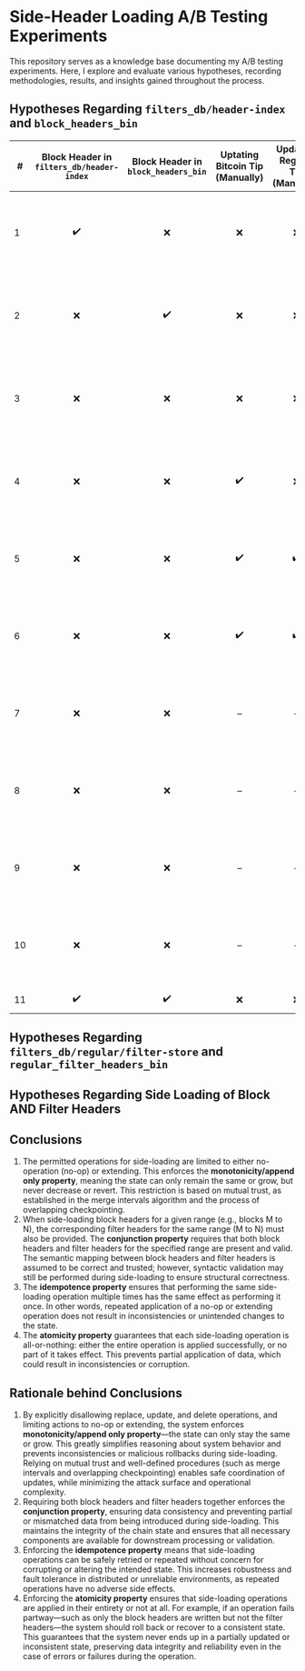 # Side-Header Loading A/B Testing Experiments
This repository serves as a knowledge base documenting my A/B testing experiments. Here, I explore and evaluate various hypotheses, recording methodologies, results, and insights gained throughout the process.

## Hypotheses Regarding `filters_db/header-index` and `block_headers_bin`

| #  | Block Header in `filters_db/header-index` | Block Header in `block_headers_bin` | **Uptating Bitcoin Tip (Manually)** | **Updating Regular Tip (Manually)** | Description | Variables | Default Outcome (`H₀`) | Accepted or Rejected |
|----|:----------------------------------:|:-----------------------------:|:-----------------------:|:-----------------------:|:------------|:----------|:----------------------|:---------------------:|
| 1  | ✔️                                 | ❌                            | ❌                      | ❌                      | Header exists in `filters_db/header-index` but not in `block_headers_bin` | – | Error creating chain service: unable to read block header: `EOF` | Accepted            |
| 2  | ❌                                 | ✔️                            | ❌                      | ❌                      | Header not in `filters_db/header-index` but exists in `block_headers_bin` | – | Error creating chain service: target height not found in index  | Accepted            |
| 3  | ❌                                 | ❌                            | ❌                      | ❌                      | Removing Tail Header from both stores | Not updating chain tip for both btc and regular header | Error creating chain service: target height not found in index | Accepted            |
| 4  | ❌                                 | ❌                            | ✔️                      | ❌                      | Removing Tail Header from both stores | Updating chain tip for btc only and not regular header | Error creating chain service: target height not found in index | Accepted            |
| 5  | ❌                                 | ❌                            | ✔️                      | ✔️                      | Removing Tail Header from both stores | Updating chain tips for btc and  regular header | `OK` | Accepted            |
| 6  | ❌                                 | ❌                            | ✔️                      | ✔️                      | Removing Tail Header from both stores | Updating chain tips for btc and  regular header | `OK` and that Tail Filter header should be computed and indexed automatically | –                     |
| 7  | ❌                                 | ❌                            | –                       | –                       | Removing Head Header from both stores | Not Removing Filter Header from store | `OK` | –                     |
| 8  | ❌                                 | ❌                            | –                       | –                       | Removing Head Header from both stores | Removing Filter Header from store | `OK` and that Head Filter header should be computed and indexed automatically | –                     |
| 9  | ❌                                 | ❌                            | –                       | –                       | Removing Middle Header from both stores | Not Removing Filter Header from store | `OK` | –                     |
| 10 | ❌                                 | ❌                            | –                       | –                       | Removing Middle Header from both stores | Removing Filter Header from store | `OK`  and that Mid Filter header should be computed and indexed automatically | –                     |
| 11 | ✔️                                 | ✔️                            | ❌                      | ❌                      | Header exists in both | – | `OK` | Accepted            |

## Hypotheses Regarding `filters_db/regular/filter-store` and `regular_filter_headers_bin`


## Hypotheses Regarding Side Loading of Block AND Filter Headers

## Conclusions

1. The permitted operations for side-loading are limited to either no-operation (no-op) or extending. This enforces the **monotonicity/append only property**, meaning the state can only remain the same or grow, but never decrease or revert. This restriction is based on mutual trust, as established in the merge intervals algorithm and the process of overlapping checkpointing.
2. When side-loading block headers for a given range (e.g., blocks M to N), the corresponding filter headers for the same range (M to N) must also be provided. The **conjunction property** requires that both block headers and filter headers for the specified range are present and valid. The semantic mapping between block headers and filter headers is assumed to be correct and trusted; however, syntactic validation may still be performed during side-loading to ensure structural correctness.
3. The **idempotence property** ensures that performing the same side-loading operation multiple times has the same effect as performing it once. In other words, repeated application of a no-op or extending operation does not result in inconsistencies or unintended changes to the state.
4. The **atomicity property** guarantees that each side-loading operation is all-or-nothing: either the entire operation is applied successfully, or no part of it takes effect. This prevents partial application of data, which could result in inconsistencies or corruption.

## Rationale behind Conclusions

1. By explicitly disallowing replace, update, and delete operations, and limiting actions to no-op or extending, the system enforces **monotonicity/append only property**—the state can only stay the same or grow. This greatly simplifies reasoning about system behavior and prevents inconsistencies or malicious rollbacks during side-loading. Relying on mutual trust and well-defined procedures (such as merge intervals and overlapping checkpointing) enables safe coordination of updates, while minimizing the attack surface and operational complexity.
2. Requiring both block headers and filter headers together enforces the **conjunction property**, ensuring data consistency and preventing partial or mismatched data from being introduced during side-loading. This maintains the integrity of the chain state and ensures that all necessary components are available for downstream processing or validation.
3. Enforcing the **idempotence property** means that side-loading operations can be safely retried or repeated without concern for corrupting or altering the intended state. This increases robustness and fault tolerance in distributed or unreliable environments, as repeated operations have no adverse side effects.
4. Enforcing the **atomicity property** ensures that side-loading operations are applied in their entirety or not at all. For example, if an operation fails partway—such as only the block headers are written but not the filter headers—the system should roll back or recover to a consistent state. This guarantees that the system never ends up in a partially updated or inconsistent state, preserving data integrity and reliability even in the case of errors or failures during the operation.
